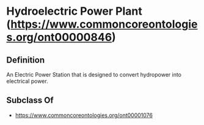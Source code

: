 # Hydroelectric Power Plant (https://www.commoncoreontologies.org/ont00000846)

## Definition
An Electric Power Station that is designed to convert hydropower into electrical power.

## Subclass Of
- https://www.commoncoreontologies.org/ont00001076

